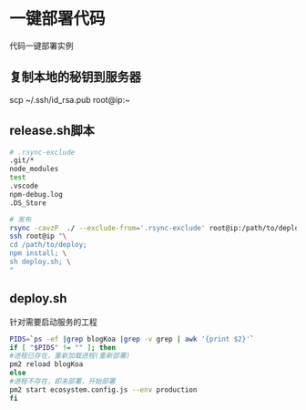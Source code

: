 # 一键部署代码

代码一键部署实例

## 复制本地的秘钥到服务器

scp ~/.ssh/id_rsa.pub root@ip:~

## release.sh脚本

```bash
# .rsync-exclude
.git/*
node_modules
test
.vscode
npm-debug.log
.DS_Store
```

```bash
# 发布
rsync -cavzP  ./ --exclude-from='.rsync-exclude' root@ip:/path/to/deploy
ssh root@ip "\
cd /path/to/deploy;
npm install; \
sh deploy.sh; \
"
```

## deploy.sh

针对需要启动服务的工程

```bash
PIDS=`ps -ef |grep blogKoa |grep -v grep | awk '{print $2}'`
if [ "$PIDS" != "" ]; then
#进程已存在，重新加载进程(重新部署)
pm2 reload blogKoa
else
#进程不存在，即未部署，开始部署
pm2 start ecosystem.config.js --env production
fi
```
